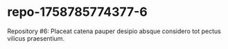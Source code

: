 # repo-1758785774377-6
Repository #6: Placeat catena pauper desipio absque considero tot pectus vilicus praesentium.
